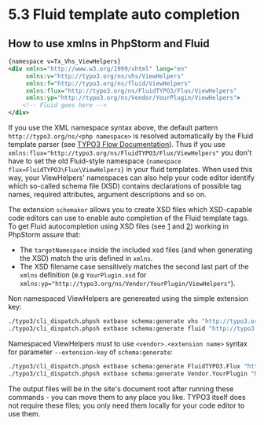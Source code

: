 5.3 Fluid template auto completion
==================================

## How to use xmlns in PhpStorm and Fluid

```xml
{namespace v=Tx_Vhs_ViewHelpers}
<div xmlns="http://www.w3.org/1999/xhtml" lang="en"
     xmlns:v="http://typo3.org/ns/vhs/ViewHelpers"
     xmlns:f="http://typo3.org/ns/fluid/ViewHelpers"
     xmlns:flux="http://typo3.org/ns/FluidTYPO3/Flux/ViewHelpers"
     xmlns:yp="http://typo3.org/ns/Vendor/YourPlugin/ViewHelpers">
    <!-- Fluid goes here -->
</div>
```

If you use the XML namespace syntax above, the default pattern `http://typo3.org/ns/<php namespace>` is resolved automatically by
the Fluid template parser (see [TYPO3 Flow Documentation](http://docs.typo3.org/flow/TYPO3FlowDocumentation/TheDefinitiveGuide/PartIII/Templating.html#namespaces)).
Thus if you use `xmlns:flux="http://typo3.org/ns/FluidTYPO3/Flux/ViewHelpers"` you don't have to set the old Fluid-style namespace
`{namespace flux=FluidTYPO3\Flux\ViewHelpers}` in your fluid templates. When used this way, your ViewHelpers' namespaces can also
help your code editor identify which so-called schema file (XSD) contains declarations of possible tag names, required attributes,
argument descriptions and so on.

The extension `schemaker` allows you to create XSD files which XSD-capable code editors can use to enable auto completion of the
Fluid template tags. To get Fluid autocompletion using XSD files (see [1](https://github.com/FluidTYPO3/schemaker#how-to-use-xsd-in-ide) and
[2](http://buzz.typo3.org/teams/extbase/article/howto-autocompletion-for-fluid-in-phpstorm/)) working in PhpStorm assure that:

* The `targetNamespace` inside the included xsd files (and when generating the XSD) match the uris defined in `xmlns`.
* The XSD filename case sensitively matches the second last part of the `xmlns` definition (e.g `YourPlugin.xsd` for
  `xmlns:yp="http://typo3.org/ns/Vendor/YourPlugin/ViewHelpers"`).

Non namespaced ViewHelpers are genereated using the simple extension key:

```bash
./typo3/cli_dispatch.phpsh extbase schema:generate vhs "http://typo3.org/ns/vhs/ViewHelpers" > vhs.xsd
./typo3/cli_dispatch.phpsh extbase schema:generate fluid "http://typo3.org/ns/fluid/ViewHelpers" > fluid.xsd
```

Namespaced ViewHelpers must to use `<vendor>.<extension name>` syntax for parameter `--extension-key` of `schema:generate`:

```bash
./typo3/cli_dispatch.phpsh extbase schema:generate FluidTYPO3.Flux "http://typo3.org/ns/FluidTYPO3/Flux/ViewHelpers" > Flux.xsd
./typo3/cli_dispatch.phpsh extbase schema:generate Vendor.YourPlugin "http://typo3.org/ns/Vendor/YourPlugin/ViewHelpers" > YourPlugin.xsd
```

The output files will be in the site's document root after running these commands - you can move them to any place you like. TYPO3
itself does not require these files; you only need them locally for your code editor to use them.
